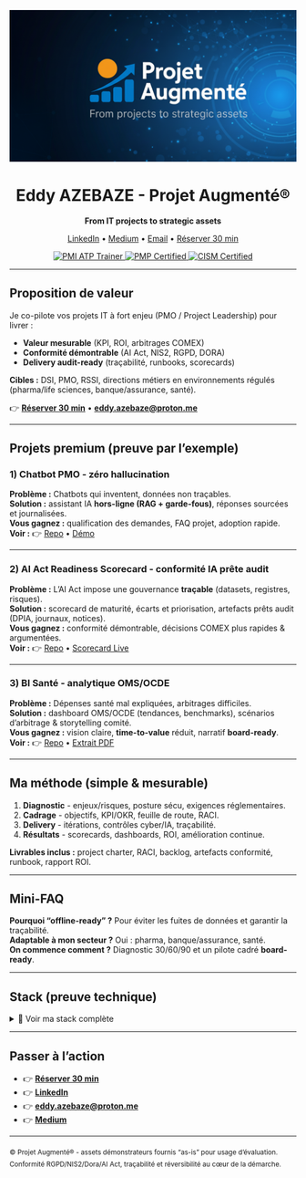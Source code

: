 <!--
README • Landing Page - Eddy AZEBAZE
Objectif : conversion-first (GitHub → Calendly/Email), mobile-first, lisible en 90 sec
-->

<!-- BANNIÈRE -->
<p align="center">
  <img src="assets/banner-projet-augmente.png" alt="Projet Augmenté - From IT projects to strategic assets" width="880">
</p>

<h1 align="center">Eddy AZEBAZE - Projet Augmenté®</h1>
<p align="center"><strong>From IT projects to strategic assets</strong></p>

<p align="center">
  <a href="https://www.linkedin.com/in/eddy-azebaze-pmp-cism">LinkedIn</a> •
  <a href="https://medium.com/@eddyazebaze">Medium</a> •
  <a href="mailto:eddy.azebaze@proton.me">Email</a> •
  <a href="https://calendly.com/eddy-azebaze-proton/30min">Réserver 30&nbsp;min</a>
</p>

<p align="center">
  <a href="https://www.credly.com/badges/3797a0f9-e5de-4ad9-acf0-d463596983ca">
    <img alt="PMI ATP Trainer" src="https://img.shields.io/badge/PMI-ATP%20Trainer-brightgreen?logo=pmiprojectmanagement">
  </a>
  <a href="https://www.credly.com/badges/80aef1a1-8173-45a6-b508-0892da3a8ef9">
    <img alt="PMP Certified" src="https://img.shields.io/badge/PMP%C2%AE-Certified-0A66C2?logo=pmiprojectmanagement">
  </a>
  <a href="https://www.credly.com/badges/17512e3f-8b80-4de2-b3c8-896133b289f2/public_url">
    <img alt="CISM Certified" src="https://img.shields.io/badge/CISM%C2%AE-Certified-2E8B57">
  </a>
</p>

---

## Proposition de valeur
Je co-pilote vos projets IT à fort enjeu (PMO / Project Leadership) pour livrer :  
- **Valeur mesurable** (KPI, ROI, arbitrages COMEX)  
- **Conformité démontrable** (AI Act, NIS2, RGPD, DORA)  
- **Delivery audit-ready** (traçabilité, runbooks, scorecards)  

**Cibles :** DSI, PMO, RSSI, directions métiers en environnements régulés (pharma/life sciences, banque/assurance, santé).  

👉 **<a href="https://calendly.com/eddy-azebaze-proton/30min">Réserver 30 min</a>** • **<a href="mailto:eddy.azebaze@proton.me">eddy.azebaze@proton.me</a>**

---

## Projets premium (preuve par l’exemple)

### 1) Chatbot PMO - zéro hallucination
**Problème :** Chatbots qui inventent, données non traçables.  
**Solution :** assistant IA **hors-ligne (RAG + garde-fous)**, réponses sourcées et journalisées.  
**Vous gagnez :** qualification des demandes, FAQ projet, adoption rapide.  
**Voir :** 👉 <a href="https://github.com/Eddyazebaze/pmo-chatbot/tree/main">Repo</a> • <a href="https://cdn.botpress.cloud/webchat/v3.1/shareable.html?configUrl=https://files.bpcontent.cloud/2025/07/27/01/20250727010732-RSM5BWL1.json">Démo</a>

---

### 2) AI Act Readiness Scorecard - conformité IA prête audit
**Problème :** L’AI Act impose une gouvernance **traçable** (datasets, registres, risques).  
**Solution :** scorecard de maturité, écarts et priorisation, artefacts prêts audit (DPIA, journaux, notices).  
**Vous gagnez :** conformité démontrable, décisions COMEX plus rapides & argumentées.  
**Voir :** 👉 <a href="https://github.com/Eddyazebaze/portfolio-projets/tree/main/02-ai-act-readiness-scorecard">Repo</a> • <a href="https://aiactreadinesssscorecard.netlify.app/">Scorecard Live</a>

---

### 3) BI Santé - analytique OMS/OCDE
**Problème :** Dépenses santé mal expliquées, arbitrages difficiles.  
**Solution :** dashboard OMS/OCDE (tendances, benchmarks), scénarios d’arbitrage & storytelling comité.  
**Vous gagnez :** vision claire, **time-to-value** réduit, narratif **board-ready**.  
**Voir :** 👉 <a href="https://github.com/Eddyazebaze/portfolio-projets/tree/main/06-analytics-sante-bi">Repo</a> • <a href="https://github.com/Eddyazebaze/portfolio-projets/blob/main/06-analytics-sante-bi/reporting/Depenses_Sante%20France_2012-2022_Ce%20que%20disent%20les%20donnees_OMS_Eddy%20AZEBAZE.pdf">Extrait PDF</a>

---

## Ma méthode (simple & mesurable)
1. **Diagnostic** - enjeux/risques, posture sécu, exigences réglementaires.  
2. **Cadrage** - objectifs, KPI/OKR, feuille de route, RACI.  
3. **Delivery** - itérations, contrôles cyber/IA, traçabilité.  
4. **Résultats** - scorecards, dashboards, ROI, amélioration continue.  

**Livrables inclus :** project charter, RACI, backlog, artefacts conformité, runbook, rapport ROI.  

---

## Mini-FAQ
**Pourquoi “offline-ready” ?** Pour éviter les fuites de données et garantir la traçabilité.  
**Adaptable à mon secteur ?** Oui : pharma, banque/assurance, santé.  
**On commence comment ?** Diagnostic 30/60/90 et un pilote cadré **board-ready**.  

---

## Stack (preuve technique)
<details>
  <summary>🧰 Voir ma stack complète</summary>

### 🧭 Gouvernance & Delivery
- GitHub Projects (PMO), Notion, Miro, MS Project, ClickUp  
- **Cycle de vie projet (SDLC)** : cadrage → build → test → run  

### 📊 Data & Insights
- Power BI, Tableau, Qlik Sense, Dataiku  
- Langages : SQL, DAX, Python (Pandas)

### 🤖 IA & Agents
- OpenAI API, Claude, Botpress, LangChain, LangFlow  

### 🔒 Cybersécurité & Conformité
- OWASP ZAP, Security Headers, Aravo, Archer, OneTrust  

### ⚙️ Automatisation & Orchestration
- Make.com, n8n, Zapier, Databricks, Apache Airflow  

</details>

---

## Passer à l’action
- 👉 **<a href="https://calendly.com/eddy-azebaze-proton/30min">Réserver 30 min</a>**  
- 👉 **<a href="https://www.linkedin.com/in/eddy-azebaze-pmp-cism">LinkedIn</a>**  
- 👉 **<a href="mailto:eddy.azebaze@proton.me">eddy.azebaze@proton.me</a>**  
- 👉 **<a href="https://medium.com/@eddyazebaze">Medium</a>**  

---

<sub>© Projet Augmenté® - assets démonstrateurs fournis “as-is” pour usage d’évaluation. Conformité RGPD/NIS2/Dora/AI Act, traçabilité et réversibilité au cœur de la démarche.</sub>
